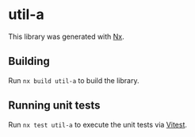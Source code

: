 # util-a

This library was generated with [Nx](https://nx.dev).

## Building

Run `nx build util-a` to build the library.

## Running unit tests

Run `nx test util-a` to execute the unit tests via [Vitest](https://vitest.dev/).
